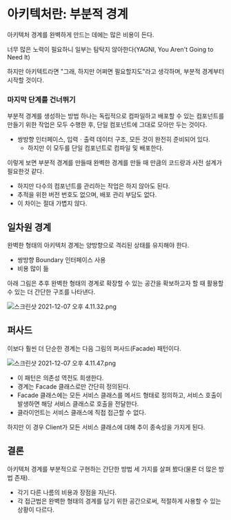 # 아키텍처란: 부분적 경계

아키텍처 경계를 완벽하게 만드는 데에는 많은 비용이 든다.

너무 많은 노력이 필요하니 일부는 탐탁지 않아한다(YAGNI, You Aren't Going to Need It)

하지만 아키텍트라면 "그래, 하지만 어쩌면 필요할지도"라고 생각하며, 부분적 경계부터 시작할 것이다. 

### 마지막 단계를 건너뛰기

부분적 경계를 생성하는 방법 하나는 독립적으로 컴파일하고 배포할 수 있는 컴포넌트를 만들기 위한 작업은 모두 수행한 후, 단일 컴포넌트에 그대로 모아만 두는 것이다.

- 쌍방향 인터페이스, 입력ㆍ출력 데이터 구조, 모든 것이 완전히 준비되어 있다.
    - 하지만 이 모두를 단일 컴포넌트로 컴파일 및 배포한다.

이렇게 보면 부분적 경계를 만들때 완벽한 경계를 만들 때 만큼의 코드량과 사전 설계가 필요한것 같다.

- 하지만 다수의 컴포넌트를 관리하는 작업은 하지 않아도 된다.
- 추적을 위한 버전 번호도 없으며, 배포 관리 부담도 없다.
- 이 차이는 절대 가볍지 않다.

## 일차원 경계

완벽한 형태의 아키텍처 경계는 양방향으로 격리된 상태를 유지해야 한다.

- 쌍방향 Boundary 인터페이스 사용
- 비용 많이 듦

아래 그림은 추후 완벽한 형태의 경계로 확장할 수 있는 공간을 확보하고자 할 때 활용할 수 있는 더 간단한 구조를 나타낸다.

![스크린샷 2021-12-07 오후 4.11.32.png](https://s3-us-west-2.amazonaws.com/secure.notion-static.com/aae656fa-7b29-473a-8c24-584269acfbf6/스크린샷_2021-12-07_오후_4.11.32.png)

## 퍼사드

이보다 훨씬 더 단순한 경계는 다음 그림의 퍼사드(Facade) 패턴이다.

![스크린샷 2021-12-07 오후 4.11.47.png](https://s3-us-west-2.amazonaws.com/secure.notion-static.com/bc614c00-7ec4-4e3e-8c28-d6f826ce5b44/스크린샷_2021-12-07_오후_4.11.47.png)

- 이 패턴은 의존성 역전도 희생한다.
- 경계는 Facade 클래스로만 간단히 정의된다.
- Facade 클래스에는 모든 서비스 클래스를 메서드 형태로 정의하고, 서비스 호출이 발생하면 해당 서비스 클래스로 호출을 전달한다.
- 클라이언트는 서비스 클래스에 직접 접근할 수 없다.

하지만 이 경우 Client가 모든 서비스 클래스에 대해 추이 종속성을 가지게 된다.

## 결론

아키텍처 경계를 부분적으로 구현하는 간단한 방법 세 가지를 살펴 봤다(물론 더 많은 방법 존재).

- 각기 다른 나름의 비용과 장점을 지닌다.
- 각 접근법은 완벽한 형태의 경계를 담기 위한 공간으로써, 적절하게 사용할 수 있는 상황이 다르다.
